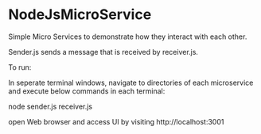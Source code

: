# NodeJsMicroService
Simple Micro Services to demonstrate how they interact with each other.

Sender.js sends a message that is received by receiver.js.

To run:

In seperate terminal windows, navigate to directories of each microservice and execute below commands in each terminal:

node sender.js
receiver.js

open Web browser and access UI by visiting http://localhost:3001 
